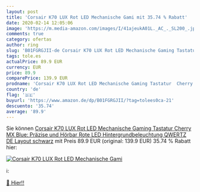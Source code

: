 ```yaml
---
layout: post
title: 'Corsair K70 LUX Rot LED Mechanische Gami mit 35.74 % Rabatt'
date: 2020-02-14 12:05:06
image: 'https://m.media-amazon.com/images/I/41ajeukA01L._AC_._SL200_.jpg'
comments: true
category: ofertas
author: ring
slug: 'B01FGRGJII-de Corsair K70 LUX Rot LED Mechanische Gaming Tastatur Cherry...'
tags: tole.es
actualPrice: 89.9 EUR
currency: EUR
price: 89.9
comparePrice: 139.9 EUR
prodname: 'Corsair K70 LUX Rot LED Mechanische Gaming Tastatur  Cherry MX Blue: Präzise und Hörbar  Rote LED Hintergrundbeleuchtung  QWERTZ DE Layout  schwarz'
country: 'de'
flag: '🇩🇪'
buyurl: 'https://www.amazon.de/dp/B01FGRGJII/?tag=tolees0ca-21'
descuento: '35.74'
average: '89.9'
---
```


Sie können [Corsair K70 LUX Rot LED Mechanische Gaming Tastatur  Cherry MX Blue: Präzise und Hörbar  Rote LED Hintergrundbeleuchtung  QWERTZ DE Layout  schwarz](https://www.amazon.de/dp/B01FGRGJII/?tag=tolees0ca-21) mit Preis 89.9 EUR (original: 139.9 EUR) 35.74 % Rabatt hier:

[![Corsair K70 LUX Rot LED Mechanische Gami](https://m.media-amazon.com/images/I/41ajeukA01L._AC_._SL200_.jpg)](https://www.amazon.de/dp/B01FGRGJII/?tag=tolees0ca-21)

ℹ️:


[🛒 Hier!!](https://www.amazon.de/dp/B01FGRGJII/?tag=tolees0ca-21)
